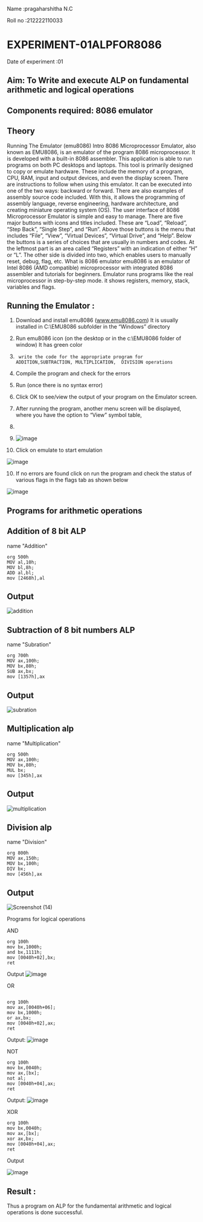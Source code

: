 Name :pragaharshitha N.C

Roll no :212222110033

# EXPERIMENT-01ALPFOR8086

Date of experiment :01
## Aim: To Write and execute ALP on fundamental arithmetic and logical operations
## Components required: 8086  emulator 
## Theory 
Running The Emulator (emu8086) Intro 8086 Microprocessor Emulator, also known as EMU8086, is an emulator of the program 8086 microprocessor. It is developed with a built-in 8086 assembler. This application is able to run programs on both PC desktops and laptops. This tool is primarily designed to copy or emulate hardware. These include the memory of a program, CPU, RAM, input and output devices, and even the display screen. There are instructions to follow when using this emulator. It can be executed into one of the two ways: backward or forward. There are also examples of assembly source code included. With this, it allows the programming of assembly language, reverse engineering, hardware architecture, and creating miniature operating system (OS). The user interface of 8086 Microprocessor Emulator is simple and easy to manage. There are five major buttons with icons and titles included. These are “Load”, “Reload”, “Step Back”, “Single Step”, and “Run”. Above those buttons is the menu that includes “File”, “View”, “Virtual Devices”, “Virtual Drive”, and “Help”. Below the buttons is a series of choices that are usually in numbers and codes. At the leftmost part is an area called “Registers” with an indication of either “H” or “L”. The other side is divided into two, which enables users to manually reset, debug, flag, etc. What is 8086 emulator emu8086 is an emulator of Intel 8086 (AMD compatible) microprocessor with integrated 8086 assembler and tutorials for beginners. Emulator runs programs like the real microprocessor in step-by-step mode. it shows registers, memory, stack, variables and flags.


 ## Running the Emulator :
1.	Download and install emu8086 (www.emu8086.com) It is usually installed in C:\EMU8086 subfolder in the “Windows” directory
2.	  Run  emu8086 icon (on the desktop or in the c:\EMU8086 folder of window) It has green color 
 
 
3.		write the code for the appropriate program for ADDITION,SUBTRACTION, MULTIPLICATION,  DIVISION operations 

4.	 Compile the program and check for the errors 
5.	Run (once there is no syntax error) 

6.	Click OK to see/view the output of your program on the Emulator screen. 


7.	After running the program, another menu screen will be displayed, where you have the option to “View” symbol table,
8.
9.	 ![image](https://user-images.githubusercontent.com/36288975/189273263-d65baae9-4b8f-4723-afb3-c0ffa4052b04.png)

10.	Click on emulate to start emulation 

![image](https://user-images.githubusercontent.com/36288975/189273273-9bb36ec1-e2e8-4892-8d35-37707332bfdc.png)

10.	If no errors are found click on run the program and check the status of various flags in the flags tab as shown below 

![image](https://user-images.githubusercontent.com/36288975/189273277-113a2a33-4a40-4ff8-95a5-ecd3a1f504fe.png)

## Programs for arithmetic  operations

## Addition  of 8 bit ALP 
name "Addition"
``` 
org 500h
MOV al,10h;
MOV bl,8h;
ADD al,bl;
mov [2468h],al
```
## Output  
 ![addition](https://github.com/pragachellapillai/EXPERIMENT--01-ALP-FOR-8086/assets/148254952/477e6650-66f1-4b22-a893-58f066ca27ee)

## Subtraction   of 8 bit numbers  ALP 
 name  "Subration"
 ```
org 700h
MOV ax,100h;
MOV bx,80h;
SUB ax,bx;
mov [1357h],ax
```
## Output  
![subration](https://github.com/pragachellapillai/EXPERIMENT--01-ALP-FOR-8086/assets/148254952/1ae61de1-b820-484d-a8df-5e08242a75bd)

## Multiplication alp
name "Multiplication"
```
org 500h
MOV ax,100h;
MOV bx,80h;
MUL bx;
mov [345h],ax
```

 ## Output  

![multiplication](https://github.com/pragachellapillai/EXPERIMENT--01-ALP-FOR-8086/assets/148254952/48a9df36-ea0b-4bc3-8986-c73b4c8fe047)

## Division alp 
name "Division"
```
org 800h
MOV ax,150h;
MOV bx,100h;
DIV bx;
mov [456h],ax
```
## Output  

![Screenshot (14)](https://github.com/pragachellapillai/EXPERIMENT--01-ALP-FOR-8086/assets/148254952/b24d6ad7-266c-41a7-8c4f-b08b257e6257)

Programs for logical operations

AND
```
org 100h
mov bx,1000h;
and bx,1111h;
mov [0040h+02],bx;
ret
```
Output
![image](https://github.com/pragachellapillai/EXPERIMENT--01-ALP-FOR-8086/assets/148254952/874a2e2d-1499-4908-8011-f2854975fbc9)

OR
```

org 100h
mov ax,[0040h+06];
mov bx,1000h;
or ax,bx;
mov [0040h+02],ax;
ret
```
Output:
![image](https://github.com/pragachellapillai/EXPERIMENT--01-ALP-FOR-8086/assets/148254952/f45ad40c-5b66-4a19-83f2-bfe39f5e6cea)


NOT
```
org 100h
mov bx,0040h;
mov ax,[bx]; 
not al;
mov [0040h+04],ax;
ret
```
Output:
![image](https://github.com/pragachellapillai/EXPERIMENT--01-ALP-FOR-8086/assets/148254952/81019ccb-8fc1-4a7f-a564-158b85a01648)

XOR
```
org 100h
mov bx,0040h;
mov ax,[bx]; 
xor ax,bx;
mov [0040h+04],ax;
ret
```
Output

![image](https://github.com/pragachellapillai/EXPERIMENT--01-ALP-FOR-8086/assets/148254952/77b50288-2cb8-4b7b-b6a0-6a924d9d6532)

## Result :

Thus a program on ALP for the fundamental arithmetic and logical operations is done successful.






